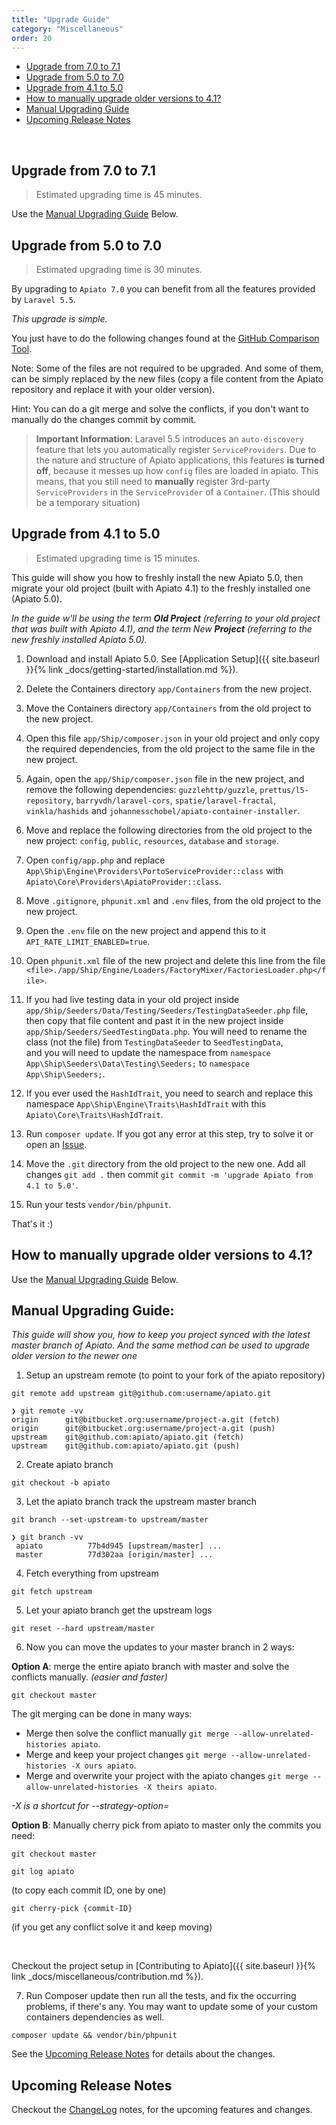 ```yaml
---
title: "Upgrade Guide"
category: "Miscellaneous"
order: 20
---
```


- [Upgrade from 7.0 to 7.1](#upgrade-apiato-from-version70To71)
- [Upgrade from 5.0 to 7.0](#upgrade-apiato-from-version50To70)
- [Upgrade from 4.1 to 5.0](#upgrade-apiato-from-version-41To50)
- [How to manually upgrade older versions to 4.1?](#how-to-manually-upgrade-older-versions-to-41)
- [Manual Upgrading Guide](#Manual-Upgrading-Guide)
- [Upcoming Release Notes](#Upcoming-Release)

<br>


<a name="upgrade-apiato-from-version70To71"></a>
## Upgrade from 7.0 to 7.1

> Estimated upgrading time is 45 minutes.

Use the [Manual Upgrading Guide](#Manual-Upgrading-Guide) Below.




<a name="upgrade-apiato-from-version50To70"></a>
## Upgrade from 5.0 to 7.0

> Estimated upgrading time is 30 minutes.

By upgrading to `Apiato 7.0` you can benefit from all the features provided by `Laravel 5.5`.

*This upgrade is simple.*

You just have to do the following changes found at the [GitHub Comparison Tool](https://github.com/apiato/apiato/compare/5.0...7.0).

Note: Some of the files are not required to be upgraded. And some of them, can be simply replaced by the new files (copy a file content from the Apiato repository and replace it with your older version).

Hint: You can do a git merge and solve the conflicts, if you don't want to manually do the changes commit by commit.

> **Important Information**: Laravel 5.5 introduces an `auto-discovery` feature that lets you automatically register `ServiceProviders`.
Due to the nature and structure of Apiato applications, this features **is turned off**, because it messes up how `config` files are loaded
in apiato. This means, that you still need to **manually** register 3rd-party `ServiceProviders` in the `ServiceProvider` of a `Container`. (This should be a temporary situation)



<a name="upgrade-apiato-from-version-41To50"></a>
## Upgrade from 4.1 to 5.0

> Estimated upgrading time is 15 minutes.


This guide will show you how to freshly install the new Apiato 5.0, then migrate your old project (built with Apiato 4.1) to the freshly installed one (Apiato 5.0).

*In the guide w'll be using the term **Old Project** (referring to your old project that was built with Apiato 4.1), and the term New **Project** (referring to the new freshly installed Apiato 5.0).*



1) Download and install Apiato 5.0. See [Application Setup]({{ site.baseurl }}{% link _docs/getting-started/installation.md %}).

2) Delete the Containers directory `app/Containers` from the new project.

3) Move the Containers directory `app/Containers` from the old project to the new project.

4) Open this file `app/Ship/composer.json` in your old project and only copy the required dependencies, from the old project to the same file in the new project.

5) Again, open the `app/Ship/composer.json` file in the new project, and remove the following dependencies:
`guzzlehttp/guzzle`, `prettus/l5-repository`, `barryvdh/laravel-cors`, `spatie/laravel-fractal`, `vinkla/hashids` and `johannesschobel/apiato-container-installer`.

6) Move and replace the following directories from the old project to the new project: `config`, `public`, `resources`, `database` and `storage`.

7) Open `config/app.php` and replace `App\Ship\Engine\Providers\PortoServiceProvider::class` with `Apiato\Core\Providers\ApiatoProvider::class`.

8) Move `.gitignore`, `phpunit.xml` and `.env` files, from the old project to the new project.

9) Open the `.env` file on the new project and append this to it `API_RATE_LIMIT_ENABLED=true`.

10) Open `phpunit.xml` file of the new project and delete this line from the file `<file>./app/Ship/Engine/Loaders/FactoryMixer/FactoriesLoader.php</file>`.

11) If you had live testing data in your old project inside `app/Ship/Seeders/Data/Testing/Seeders/TestingDataSeeder.php` file, then copy that file content and past it in the new project inside `app/Ship/Seeders/SeedTestingData.php`. You will need to rename the class (not the file) from `TestingDataSeeder` to `SeedTestingData`,  
and you will need to update the namespace from `namespace App\Ship\Seeders\Data\Testing\Seeders;` to `namespace App\Ship\Seeders;`.

12) If you ever used the `HashIdTrait`, you need to search and replace this namespace `App\Ship\Engine\Traits\HashIdTrait` with this `Apiato\Core\Traits\HashIdTrait`.

13) Run `composer update`. If you got any error at this step, try to solve it or open an [Issue](https://github.com/apiato/apiato/issues).

14) Move the `.git` directory from the old project to the new one. Add all changes `git add .` then commit `git commit -m 'upgrade Apiato from 4.1 to 5.0'`.

15) Run your tests `vendor/bin/phpunit`.

That's it :)




<a name="how-to-manually-upgrade-older-versions-to-41"></a>
## How to manually upgrade older versions to 4.1?

Use the [Manual Upgrading Guide](#Manual-Upgrading-Guide) Below.




<a name="Manual-Upgrading-Guide"></a>
## Manual Upgrading Guide:

*This guide will show you, how to keep you project synced with the latest master branch of Apiato. 
And the same method can be used to upgrade older version to the newer one*

1) Setup an upstream remote (to point to your fork of the apiato repository)

```shell
git remote add upstream git@github.com:username/apiato.git
```

```shell
❯ git remote -vv
origin      git@bitbucket.org:username/project-a.git (fetch)
origin      git@bitbucket.org:username/project-a.git (push)
upstream    git@github.com:apiato/apiato.git (fetch)
upstream    git@github.com:apiato/apiato.git (push)
```

2) Create apiato branch

```shell
git checkout -b apiato
```

3) Let the apiato branch track the upstream master branch

```shell
git branch --set-upstream-to upstream/master
```

```shell
❯ git branch -vv
 apiato          77b4d945 [upstream/master] ...
 master          77d302aa [origin/master] ...
```


4) Fetch everything from upstream

```shell
git fetch upstream 
```

5) Let your apiato branch get the upstream logs

```shell
git reset --hard upstream/master
```

6) Now you can move the updates to your master branch in 2 ways:


**Option A**: merge the entire apiato branch with master and solve the conflicts manually. *(easier and faster)*

```shell
git checkout master
```

The git merging can be done in many ways:

- Merge then solve the conflict manually `git merge --allow-unrelated-histories apiato`.
- Merge and keep your project changes `git merge --allow-unrelated-histories -X ours apiato`.
- Merge and overwrite your project with the apiato changes `git merge --allow-unrelated-histories -X theirs apiato`.


*-X is a shortcut for --strategy-option=*




**Option B**: Manually cherry pick from apiato to master only the commits you need:

```shell
git checkout master
```

```shell
git log apiato          
```
(to copy each commit ID, one by one)

```shell
git cherry-pick {commit-ID}     
``` 
(if you get any conflict solve it and keep moving)

<br>

Checkout the project setup in [Contributing to Apiato]({{ site.baseurl }}{% link _docs/miscellaneous/contribution.md %}).

7) Run Composer update then run all the tests, and fix the occurring problems, if there's any. 
You may want to update some of your custom containers dependencies as well.

```shell
composer update && vendor/bin/phpunit
```

See the [Upcoming Release Notes](#Upcoming-Release) for details about the changes.




<a name="Upcoming-Release"></a>
## Upcoming Release Notes

Checkout the [ChangeLog](https://github.com/apiato/apiato/blob/master/CHANGELOG.md) notes, for the upcoming features and changes. 
